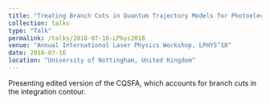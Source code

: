 ```yaml
---
title: "Treating Branch Cuts in Quantum Trajectory Models for Photoelectron Holography"
collection: talks
type: "Talk"
permalink: /talks/2018-07-16-LPhys2018
venue: "Annual International Laser Physics Workshop, LPHYS’18"
date: 2018-07-16
location: "University of Nottingham, United Kingdom"
---
```


Presenting edited version of the CQSFA, which accounts for branch cuts in the integration contour.
